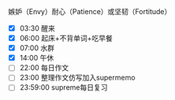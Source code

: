 嫉妒（Envy）耐心（Patience）或坚韧（Fortitude）
- [x] 03:30 醒来
- [x] 06:00 起床+不背单词+吃早餐
- [x] 07:00 水群
- [x] 14:00 午休
- [ ] 22:00 每日作文
- [ ] 23:00 整理作文仿写加入supermemo
- [ ] 23:59:00 supreme每日复习